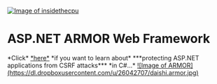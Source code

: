 <a href="http://insidethecpu.com/2015/04/10/protecting-asp-net-applications-against-csrf-attacks/">![Image of insidethecpu](https://dl.dropboxusercontent.com/u/26042707/Daishi%20Systems%20Icon%20with%20Text%20%28really%20tiny%20with%20photo%29.png)</a>
<h1>ASP.NET ARMOR Web Framework</h1>
*Click* <a href="http://insidethecpu.com/2015/04/10/protecting-asp-net-applications-against-csrf-attacks/">*here*</a> *if you want to learn about* ***protecting ASP.NET applications from CSRF attacks*** *in C#...*
<a href="http://insidethecpu.com/2015/04/10/protecting-asp-net-applications-against-csrf-attacks/">![Image of ARMOR](https://dl.dropboxusercontent.com/u/26042707/daishi.armor.jpg)</a>
